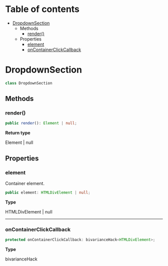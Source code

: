 # Table of contents

* [DropdownSection][ClassDeclaration-5]
    * Methods
        * [render()][MethodDeclaration-27]
    * Properties
        * [element][PropertyDeclaration-12]
        * [onContainerClickCallback][PropertyDeclaration-13]

# DropdownSection

```typescript
class DropdownSection
```
## Methods

### render()

```typescript
public render(): Element | null;
```

**Return type**

Element | null

## Properties

### element

Container element.

```typescript
public element: HTMLDivElement | null;
```

**Type**

HTMLDivElement | null

----------

### onContainerClickCallback

```typescript
protected onContainerClickCallback: bivarianceHack<HTMLDivElement>;
```

**Type**

bivarianceHack<HTMLDivElement>

[ClassDeclaration-5]: dropdownsection.md#dropdownsection
[MethodDeclaration-27]: dropdownsection.md#render
[PropertyDeclaration-12]: dropdownsection.md#element
[PropertyDeclaration-13]: dropdownsection.md#oncontainerclickcallback